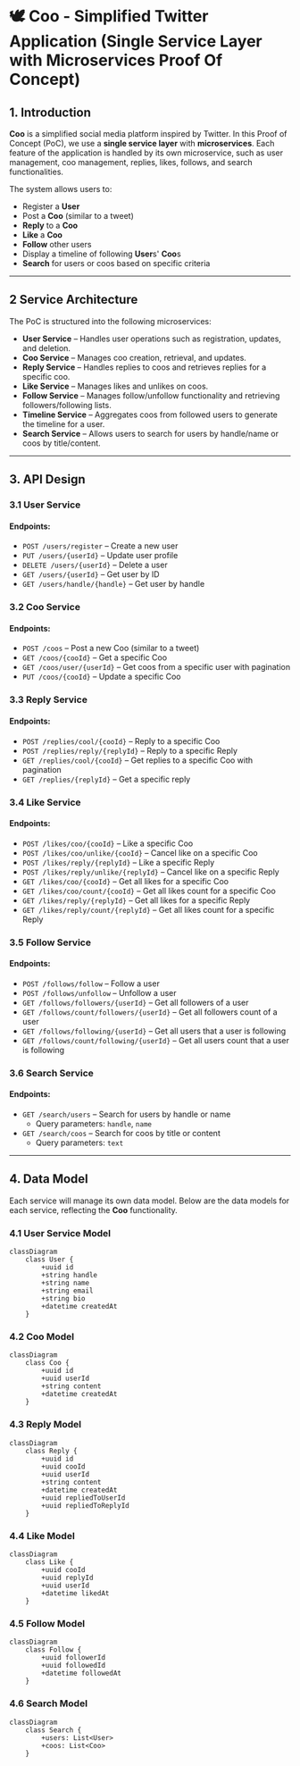 # 🕊️ Coo - Simplified Twitter Application (Single Service Layer with Microservices Proof Of Concept)

## 1. Introduction

**Coo** is a simplified social media platform inspired by Twitter. In this Proof of Concept (PoC), we use a **single service layer** with **microservices**. Each feature of the application is handled by its own microservice, such as user management, coo management, replies, likes, follows, and search functionalities. 

The system allows users to:
- Register a **User**
- Post a **Coo** (similar to a tweet)
- **Reply** to a **Coo**
- **Like** a **Coo**
- **Follow** other users
- Display a timeline of following **User**s' **Coo**s
- **Search** for users or coos based on specific criteria

---

## 2 Service Architecture

The PoC is structured into the following microservices:

- **User Service** – Handles user operations such as registration, updates, and deletion.
- **Coo Service** – Manages coo creation, retrieval, and updates.
- **Reply Service** – Handles replies to coos and retrieves replies for a specific coo.
- **Like Service** – Manages likes and unlikes on coos.
- **Follow Service** – Manages follow/unfollow functionality and retrieving followers/following lists.
- **Timeline Service** – Aggregates coos from followed users to generate the timeline for a user.
- **Search Service** – Allows users to search for users by handle/name or coos by title/content.

---

## 3. API Design

### 3.1 User Service

#### Endpoints:

- `POST /users/register` – Create a new user
- `PUT /users/{userId}` – Update user profile
- `DELETE /users/{userId}` – Delete a user
- `GET /users/{userId}` – Get user by ID
- `GET /users/handle/{handle}` – Get user by handle

### 3.2 Coo Service

#### Endpoints:

- `POST /coos` – Post a new Coo (similar to a tweet)
- `GET /coos/{cooId}` – Get a specific Coo
- `GET /coos/user/{userId}` – Get coos from a specific user with pagination
- `PUT /coos/{cooId}` – Update a specific Coo

### 3.3 Reply Service

#### Endpoints:

- `POST /replies/cool/{cooId}` – Reply to a specific Coo
- `POST /replies/reply/{replyId}` – Reply to a specific Reply
- `GET /replies/cool/{cooId}` – Get replies to a specific Coo with pagination
- `GET /replies/{replyId}` – Get a specific reply

### 3.4 Like Service

#### Endpoints:

- `POST /likes/coo/{cooId}` – Like a specific Coo
- `POST /likes/coo/unlike/{cooId}` – Cancel like on a specific Coo
- `POST /likes/reply/{replyId}` – Like a specific Reply
- `POST /likes/reply/unlike/{replyId}` – Cancel like on a specific Reply
- `GET /likes/coo/{cooId}` – Get all likes for a specific Coo
- `GET /likes/coo/count/{cooId}` – Get all likes count for a specific Coo
- `GET /likes/reply/{replyId}` – Get all likes for a specific Reply
- `GET /likes/reply/count/{replyId}` – Get all likes count for a specific Reply

### 3.5 Follow Service

#### Endpoints:

- `POST /follows/follow` – Follow a user
- `POST /follows/unfollow` – Unfollow a user
- `GET /follows/followers/{userId}` – Get all followers of a user
- `GET /follows/count/followers/{userId}` – Get all followers count of a user
- `GET /follows/following/{userId}` – Get all users that a user is following
- `GET /follows/count/following/{userId}` – Get all users count that a user is following

### 3.6 Search Service

#### Endpoints:

- `GET /search/users` – Search for users by handle or name
    - Query parameters: `handle`, `name`
- `GET /search/coos` – Search for coos by title or content
    - Query parameters: `text`

---

## 4. Data Model

Each service will manage its own data model. Below are the data models for each service, reflecting the **Coo** functionality.

### 4.1 User Service Model
```mermaid
classDiagram
    class User {
        +uuid id
        +string handle
        +string name
        +string email
        +string bio
        +datetime createdAt
    }
```

### 4.2 Coo Model
```mermaid
classDiagram
    class Coo {
        +uuid id
        +uuid userId
        +string content
        +datetime createdAt
    }
```

### 4.3 Reply Model
```mermaid
classDiagram
    class Reply {
        +uuid id
        +uuid cooId
        +uuid userId
        +string content
        +datetime createdAt
        +uuid repliedToUserId
        +uuid repliedToReplyId
    }
```

### 4.4 Like Model
```mermaid
classDiagram
    class Like {
        +uuid cooId
        +uuid replyId
        +uuid userId
        +datetime likedAt
    }
```

### 4.5 Follow Model
```mermaid
classDiagram
    class Follow {
        +uuid followerId
        +uuid followedId
        +datetime followedAt
    }
```

### 4.6 Search Model
```mermaid
classDiagram
    class Search {
        +users: List<User>
        +coos: List<Coo>
    }
```

